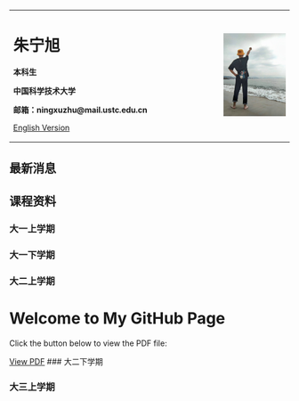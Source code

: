 <div>
<table border="0">
  <tr>
    <td width="75%">
      <h1>朱宁旭</h1>
      <p><b>本科生</b></p>
      <p><b>中国科学技术大学</b></p>
      <p><b>邮箱：ningxuzhu@mail.ustc.edu.cn</b></p>
      <p><a href="/index-en.html">English Version</a></p>
    </td>
    <td width="25%">
      <img src="/psc.jpg" width="100%">
    </td>
  </tr>
</table>
</div>


## 最新消息


## 课程资料
### 大一上学期

### 大一下学期

### 大二上学期
<body>
    <h1>Welcome to My GitHub Page</h1>
    <p>Click the button below to view the PDF file:</p>
    <a href="光学lec.pdf" target="_blank" rel="noopener noreferrer">View PDF</a>
</body>
</html>
### 大二下学期

### 大三上学期
